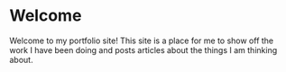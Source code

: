 # Welcome
Welcome to my portfolio site! This site is a place for me to show off the work I have been doing and posts articles about the things I am thinking about.